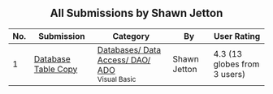 ﻿<div align="center">

## All Submissions by Shawn Jetton

</div>

No.  | Submission | Category | By   | User Rating
---- | ---------- | -------- | ---- | -----------
1 | [Database Table Copy<br />](https://github.com/Planet-Source-Code/shawn-jetton-database-table-copy__1-8780) | [Databases/ Data Access/ DAO/ ADO<br /><sup>Visual Basic</sup>](../ByCategory/databases-data-access-dao-ado__1-6.md) | Shawn Jetton | 4.3 (13 globes from 3 users)
